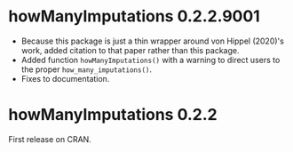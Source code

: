 # howManyImputations 0.2.2.9001

- Because this package is just a thin wrapper around von Hippel (2020)'s work,
  added citation to that paper rather than this package.
- Added function `howManyImputations()` with a warning to direct users to the
  proper `how_many_imputations()`.
- Fixes to documentation.

# howManyImputations 0.2.2

First release on CRAN.
